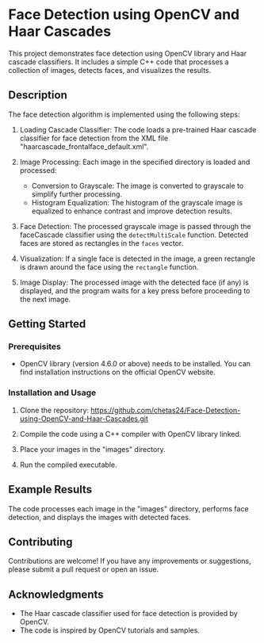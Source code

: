# Face Detection using OpenCV and Haar Cascades

This project demonstrates face detection using OpenCV library and Haar cascade classifiers. It includes a simple C++ code that processes a collection of images, detects faces, and visualizes the results.

## Description

The face detection algorithm is implemented using the following steps:

1. Loading Cascade Classifier: The code loads a pre-trained Haar cascade classifier for face detection from the XML file "haarcascade_frontalface_default.xml".

2. Image Processing: Each image in the specified directory is loaded and processed:
   - Conversion to Grayscale: The image is converted to grayscale to simplify further processing.
   - Histogram Equalization: The histogram of the grayscale image is equalized to enhance contrast and improve detection results.

3. Face Detection: The processed grayscale image is passed through the faceCascade classifier using the `detectMultiScale` function. Detected faces are stored as rectangles in the `faces` vector.

4. Visualization: If a single face is detected in the image, a green rectangle is drawn around the face using the `rectangle` function.

5. Image Display: The processed image with the detected face (if any) is displayed, and the program waits for a key press before proceeding to the next image.

## Getting Started

### Prerequisites

- OpenCV library (version 4.6.0 or above) needs to be installed. You can find installation instructions on the official OpenCV website.

### Installation and Usage

1. Clone the repository:
https://github.com/chetas24/Face-Detection-using-OpenCV-and-Haar-Cascades.git

2. Compile the code using a C++ compiler with OpenCV library linked.

3. Place your images in the "images" directory.

4. Run the compiled executable.

## Example Results

The code processes each image in the "images" directory, performs face detection, and displays the images with detected faces.

## Contributing

Contributions are welcome! If you have any improvements or suggestions, please submit a pull request or open an issue.

## Acknowledgments

- The Haar cascade classifier used for face detection is provided by OpenCV.
- The code is inspired by OpenCV tutorials and samples.
